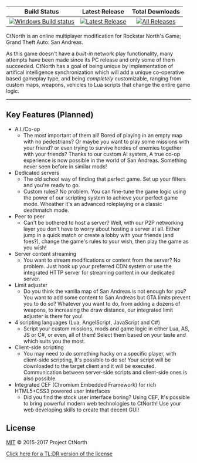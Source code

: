 

| Build Status | Latest Release | Total Downloads |
| :---: | :---: | :---: |
| [![Windows Build status](https://ci.appveyor.com/api/projects/status/8sm6rvql5e9trkar/branch/master?svg=true)](https://ci.appveyor.com/project/ctnorth/ctnorth/branch/master) | [![Latest Release](https://img.shields.io/github/downloads/sanandreasonline/sao/latest/total.svg)](https://github.com/sanandreasonline/sao/releases/latest) | [![All Releases](https://img.shields.io/github/downloads/sanandreasonline/sao/total.svg)](https://github.com/sanandreasonline/sao/releases) |

CtNorth is an online multiplayer modification for Rockstar North's Game; Grand Theft Auto: San Andreas.

As this game doesn't have a _built-in_ network play functionality, many attempts have been made since its PC release and only some of them succeeded. CtNorth has a goal of being unique by implementation of artifical intelligence synchronization which will add a unique co-operative based gameplay type, and being _completely_ customizable, ranging from custom maps, weapons, vehicles to Lua scripts that change the entire game logic.

-------------------------------------------------
## Key Features (Planned)
* A.I./Co-op
  - The most important of them all! Bored of playing in an empty map with no pedestrians? Or maybe you want to play some missions with your friend? or even trying to survive hordes of enemies together with your friends? Thanks to our custom AI system, A true co-op experience is now possible in the world of San Andreas. Something never seen before in similar mods!
* Dedicated servers
  - The old school way of finding that perfect game. Set up your filters and you're ready to go.
  - Custom rules? No problem. You can fine-tune the game logic using the power of our scripting system to achieve your perfect game mode. Wheather it's an advanced roleplaying or a classic deathmatch mode.
* Peer to peer
  - Can't be bothered to host a server? Well, with our P2P networking layer you don't have to worry about hosting a server at all. Either jump in a quick match or create a lobby with your friends (and foes?), change the game's rules to your wish, then play the game as you wish!
* Server content streaming
  - You want to stream modifications or content from the server? No problem. Just hook up your preferred CDN system or use the integrated HTTP server for streaming content in our dedicated server.
* Limit adjuster
  - Do you think the vanilla map of San Andreas is not enough for you? You want to add some content to San Andreas but GTA limits prevent you to do so? Whatever you want to do, from adding a dozens of weapons, to increasing the draw distance, our integrated limit adjuster is there for you!
* 4 scripting languages (Lua, AngelScript, JavaScript and C#)
  - Script your custom missions, mods and game logic in either Lua, AS, JS or C#, or even, all of them! Select them based on your taste and which suits you the most.
* Client-side scripting
  - You may need to do something hacky on a specific player, with client-side scripting, It's possible to do so! Your script will be downloaded to the target client and it will be executed. Communication between server-side scripts and client-side ones is also possible.
* Integrated CEF (Chromium Embedded Framework) for rich HTML5+CSS3 powered user interfaces
  - Did you find the stock user interface boring? Using CEF, It's possible to bring powerful modern web technologies to CtNorth! Use your web developing skills to create that decent GUI!

## License

[MIT](LICENSE.md) © 2015-2017 Project CtNorth

[Click here for a TL;DR version of the license](https://www.tldrlegal.com/l/mit)
